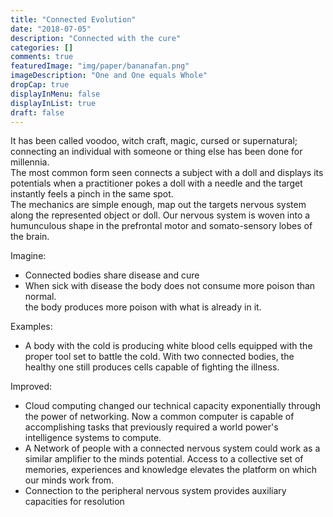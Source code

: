 ```yaml
---
title: "Connected Evolution"
date: "2018-07-05"
description: "Connected with the cure"
categories: []
comments: true
featuredImage: "img/paper/bananafan.png"
imageDescription: "One and One equals Whole"
dropCap: true
displayInMenu: false
displayInList: true
draft: false
---
```


It has been called voodoo, witch craft, magic, cursed or supernatural; connecting an individual with someone or thing else has been done for millennia.  
The most common form seen connects a subject with a doll and displays its potentials when a practitioner pokes a doll with a needle and the target instantly feels a pinch in the same spot.  
The mechanics are simple enough, map out the targets nervous system along the represented object or doll. Our nervous system is woven into a humunculous shape in the prefrontal motor and somato-sensory lobes of the brain.  

Imagine:  
- Connected bodies share disease and cure  
- When sick with disease the body does not consume more poison than normal.  
    the body produces more poison with what is already in it.

Examples:  
- A body with the cold is producing white blood cells equipped with the proper tool set to battle the cold.  With two connected bodies, the healthy one still produces cells capable of fighting the illness.  

Improved:  
- Cloud computing changed our technical capacity exponentially through the power of networking.  Now a common computer is capable of accomplishing tasks that previously required a world power's intelligence systems to compute.  
- A Network of people with a connected nervous system could work as a similar amplifier to the minds potential.  Access to a collective set of memories, experiences and knowledge elevates the platform on which our minds work from.  
- Connection to the peripheral nervous system provides auxiliary capacities for resolution